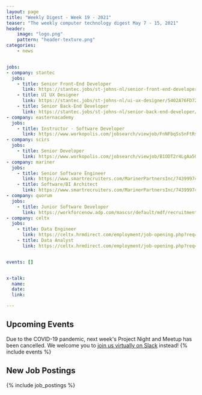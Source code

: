 ```yaml
---
layout: page
title: "Weekly Digest - Week 19 - 2021"
teaser: "The weekly computer technology digest May 7 - 15, 2021"
header:
    image: "logo.png"
    pattern: "header-texture.png"
categories:
    - news


jobs:
- company: stantec
  jobs:
    - title: Senior Front-End Developer
      link: https://stantec.jobs/st-johns-nl/senior-front-end-developer/B78A6D5F3B6B43B5843C7EAF87371876/job/
    - title: UI UX Designer
      link: https://stantec.jobs/st-johns-nl/ui-ux-designer/5402A76FD7244A2894D0AE310F1DA2C3/job/
    - title: Senior Back-End Developer
      link: https://stantec.jobs/st-johns-nl/senior-back-end-developer/D1CABBD38044481D8302B945DC76D6AB/job/
- company: easternacademy
  jobs:
    - title: Instructor - Software Developer
      link: https://www.workopolis.com/jobsearch/viewjob/FnNFbqSsSnFtRsoxrmULLkzX6wrxdBAyxW1zxP-C9DMMPLn-s2b_0A
- company: scirs
  jobs:
    - title: Senior Developer
      link: https://www.workopolis.com/jobsearch/viewjob/B1ODT2r4LgAa5GLRfdg7Qvj0W55cgelvK_79hY5olDd1LLX7LwmFqA
- company: mariner
  jobs:
    - title: Senior Software Engineer
      link: https://www.smartrecruiters.com/MarinerPartnersInc/743999745375161-senior-software-engineer
    - title: Software/BI Architect
      link: https://www.smartrecruiters.com/MarinerPartnersInc/743999741866003-software-bi-architect
- company: quorum
  jobs:
    - title: Junior Software Developer
      link: https://workforcenow.adp.com/mascsr/default/mdf/recruitment/recruitment.html?cid=978f4299-eee2-4d9e-a9e2-51a1c0ba3aad&jobId=386102
- company: celtx
  jobs:
    - title: Data Engineer
      link: https://celtx.hrmdirect.com/employment/job-opening.php?req=1603267
    - title: Data Analyst
      link: https://celtx.hrmdirect.com/employment/job-opening.php?req=1603240


events: []


x-talk:
  name:
  date:
  link:

---
```


## Upcoming Events
Due to the COVID-19 pandemic, next week's Project Night and Meetup has been cancelled. We welcome you to [join us virtually on Slack](https://join.slack.com/t/ctsnl/shared_invite/enQtNzE5Mzc1OTA3ODI2LTdhODg1ZTQ4YTMwNDRkYzI2OWZjOTZmYWZjNjA3N2QzMTRiZWEyNmI0MTRmYjNjMDFhZGUxNzlhY2I5YjEwMTk) instead!
{% include events %}

## New Job Postings
{% include job_postings %}
